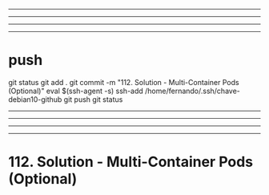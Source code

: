 
------------------------------------------------------------------------------------------------------------------------------------------------------
------------------------------------------------------------------------------------------------------------------------------------------------------
------------------------------------------------------------------------------------------------------------------------------------------------------
------------------------------------------------------------------------------------------------------------------------------------------------------
# push

git status
git add .
git commit -m "112. Solution - Multi-Container Pods (Optional)"
eval $(ssh-agent -s)
ssh-add /home/fernando/.ssh/chave-debian10-github
git push
git status



------------------------------------------------------------------------------------------------------------------------------------------------------
------------------------------------------------------------------------------------------------------------------------------------------------------
------------------------------------------------------------------------------------------------------------------------------------------------------
------------------------------------------------------------------------------------------------------------------------------------------------------
# 112. Solution - Multi-Container Pods (Optional)


